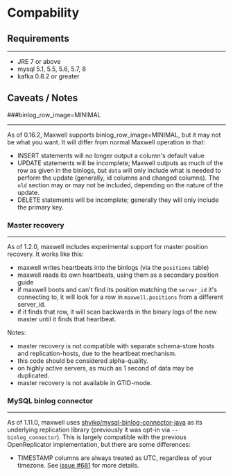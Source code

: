 # Compability

## Requirements
***
- JRE 7 or above
- mysql 5.1, 5.5, 5.6, 5.7, 8
- kafka 0.8.2 or greater

## Caveats / Notes

###binlog_row_image=MINIMAL
***
As of 0.16.2, Maxwell supports binlog_row_image=MINIMAL, but it may not be what you want.  It will differ
from normal Maxwell operation in that:

- INSERT statements will no longer output a column's default value
- UPDATE statements will be incomplete; Maxwell outputs as much of the row as given in the binlogs,
  but `data` will only include what is needed to perform the update (generally, id columns and changed columns).
  The `old` section may or may not be included, depending on the nature of the update.
- DELETE statements will be incomplete; generally they will only include the primary key.

### Master recovery
***

As of 1.2.0, maxwell includes experimental support for master position recovery.  It works like this:

- maxwell writes heartbeats into the binlogs (via the `positions` table)
- maxwell reads its own heartbeats, using them as a secondary position guide
- if maxwell boots and can't find its position matching the `server_id` it's
  connecting to, it will look for a row in `maxwell.positions` from a different
  server_id.
- if it finds that row, it will scan backwards in the binary logs of the new
  master until it finds that heartbeat.

Notes:

- master recovery is not compatible with separate schema-store hosts and
  replication-hosts, due to the heartbeat mechanism.
- this code should be considered alpha-quality.
- on highly active servers, as much as 1 second of data may be duplicated.
- master recovery is not available in GTID-mode.

### MySQL binlog connector
***

As of 1.11.0, maxwell uses [shyiko/mysql-binlog-connector-java][] as its underlying
replication library (previously it was opt-in via `--binlog_connector`). This is
largely compatible with the previous OpenReplicator implementation, but there are some differences:

 - TIMESTAMP columns are always treated as UTC, regardless of your timezone. See
   [issue #681][issue-681] for more details.

[shyiko/mysql-binlog-connector-java]: https://github.com/shyiko/mysql-binlog-connector-java
[issue-681]: https://github.com/zendesk/maxwell/issues/681
